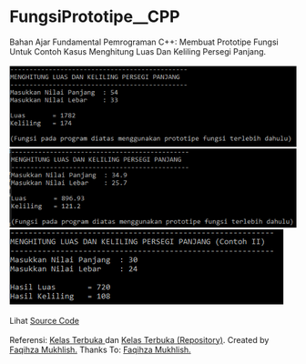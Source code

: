 # FungsiPrototipe__CPP
Bahan Ajar Fundamental Pemrograman C++: Membuat Prototipe Fungsi Untuk Contoh Kasus Menghitung Luas Dan Keliling Persegi Panjang.<br><br>
<img src="https://github.com/RizkyKhapidsyah/FungsiPrototipe__CPP/blob/master/Results/001.PNG"><br>
<img src="https://github.com/RizkyKhapidsyah/FungsiPrototipe__CPP/blob/master/Results/002.PNG"><br>
<img src="https://github.com/RizkyKhapidsyah/FungsiPrototipe__CPP/blob/master/Results/003.PNG"><br><br>
Lihat <a href="https://github.com/RizkyKhapidsyah/FungsiPrototipe__CPP/blob/master/Source.cpp">Source Code</a><br><br>
Referensi: <a href="https://www.youtube.com/user/faqihzamukhlish"> Kelas Terbuka </a> dan <a href="https://github.com/kelasterbuka"> Kelas Terbuka (Repository)</a>. Created by <a href="https://github.com/faqihza">Faqihza Mukhlish.</a> Thanks To: <a href="https://www.youtube.com/channel/UCRGHjysoCemh4y7tCJQs30w/about">Faqihza Mukhlish.</a>
